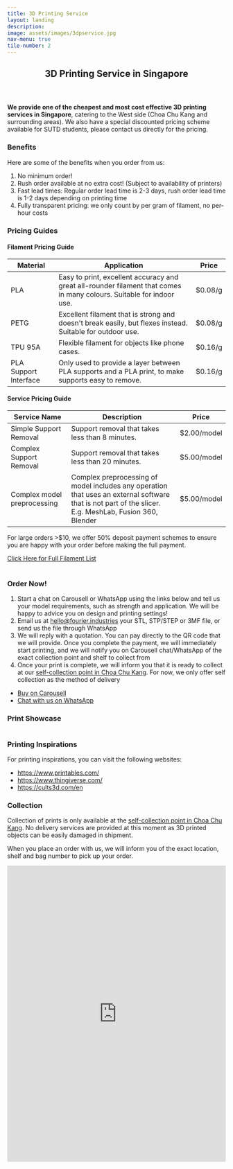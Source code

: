 ```yaml
---
title: 3D Printing Service
layout: landing
description:
image: assets/images/3dpservice.jpg
nav-menu: true
tile-number: 2
---
```

<style>
.map-responsive{
    overflow:hidden;
    padding-bottom:56.25%;
    position:relative;
    height:400px;
}
.map-responsive iframe{
    /* left:0; */
    top:0;
    height:100%;
    width:100%;
    position:absolute;
}
</style>

<!-- Main -->
<div id="main">
    <!-- One -->
    <section id="one">
        <div class="inner">
            <header class="major">
                <h2>3D Printing Service in Singapore</h2>
            </header>
            <p><strong>We provide one of the cheapest and most cost effective 3D printing services in Singapore</strong>, catering to the West side (Choa Chu Kang and surrounding areas). We also have a special discounted pricing scheme available for SUTD students, please contact us directly for the pricing.</p>
            <h3>Benefits</h3>
            <p>Here are some of the benefits when you order from us:</p>
            <ol>
                <li>No minimum order!</li>
                <li>Rush order available at no extra cost! (Subject to availability of printers)</li>
				<li>Fast lead times: Regular order lead time is 2-3 days, rush order lead time is 1-2 days depending on printing time</li>
                <li>Fully transparent pricing: we only count by per gram of filament, no per-hour costs</li>
            </ol>
            <h3>Pricing Guides</h3>
            <div class="row 200%">
                <div class="6u 12u$(medium)">
                    <div class="table-wrapper">
                        <h4>Filament Pricing Guide</h4>
                        <table>
                            <thead>
                                <tr>
                                    <th>Material</th>
                                    <th>Application</th>
                                    <th>Price</th>
                                </tr>
                            </thead>
                            <tbody>
                                <tr>
                                    <td>PLA</td>
                                    <td>Easy to print, excellent accuracy and great all-rounder filament that comes in many colours. Suitable for indoor use.</td>
                                    <td>$0.08/g</td>
                                </tr>
                                <tr>
                                    <td>PETG</td>
                                    <td>Excellent filament that is strong and doesn't break easily, but flexes instead. Suitable for outdoor use. </td>
                                    <td>$0.08/g</td>
                                </tr>
								<tr>
                                    <td>TPU 95A</td>
                                    <td>Flexible filament for objects like phone cases.</td>
                                    <td>$0.16/g</td>
                                </tr>
                                <tr>
                                    <td>PLA Support Interface</td>
                                    <td>Only used to provide a layer between PLA supports and a PLA print, to make supports easy to remove.</td>
                                    <td>$0.16/g</td>
                                </tr>
                            </tbody>
                        </table>
                    </div>
                </div>
                <div class="6u$ 12u$(medium)">
                    <h4>Service Pricing Guide</h4>
                    <div class="table-wrapper">
                        <table>
                            <thead>
                                <tr>
                                    <th>Service Name</th>
                                    <th>Description</th>
                                    <th>Price</th>
                                </tr>
                            </thead>
                            <tbody>
                                <tr>
                                    <td>Simple Support Removal</td>
                                    <td>Support removal that takes less than 8 minutes.</td>
                                    <td>$2.00/model</td>
                                </tr>
                                <tr>
                                    <td>Complex Support Removal</td>
                                    <td>Support removal that takes less than 20 minutes.</td>
                                    <td>$5.00/model</td>
                                </tr>
                                <tr>
                                    <td>Complex model preprocessing</td>
                                    <td>Complex preprocessing of model includes any operation that uses an external software that is not part of the slicer. E.g. MeshLab, Fusion 360, Blender</td>
                                    <td>$5.00/model</td>
                                </tr>
                            </tbody>
                        </table>
                    </div>
                </div>
				<p>For large orders >$10, we offer 50% deposit payment schemes to ensure you are happy with your order before making the full payment.</p>
            </div>
            <a href="https://docs.google.com/spreadsheets/d/180us--43V_eHLmdt-rPHqeiqmE2oo8paEBvEDfyoRTE/edit?usp=sharing" class="button">Click Here for Full Filament List</a>
            <br>
            <br>
			<h3>Order Now!</h3>
			<ol>
				<li>Start a chat on Carousell or WhatsApp using the links below and tell us your model requirements, such as strength and application. We will be happy to advice you on design and printing settings!</li>
				<li>Email us at <a href="mailto:hello@fourier.industries">hello@fourier.industries</a> your STL, STP/STEP or 3MF file, or send us the file through WhatsApp</li>
				<li>We will reply with a quotation. You can pay directly to the QR code that we will provide. Once you complete the payment, we will immediately start printing, and we will notify you on Carousell chat/WhatsApp of the exact collection point and shelf to collect from</li>
				<li>Once your print is complete, we will inform you that it is ready to collect at our <a href="https://www.google.com/maps/place/FourierIndustries/@1.3815471,103.7504134,15z/data=!4m6!3m5!1s0x31da116c4bd44267:0xd6d719b18e473555!8m2!3d1.3815471!4d103.7504134!16s%2Fg%2F11vb7c4_4m?entry=ttu">self-collection point in Choa Chu Kang</a>. For now, we only offer self collection as the method of delivery</li>
			</ol>
			<ul class="actions">
                <li><a href="https://www.carousell.sg/p/cheap-3d-printing-service-local-singapore-acra-registered-1248496206/" class="button special icon fa-instagram" style="margin-top: 8px">Buy on Carousell</a></li>
                <li><a href="https://tinyurl.com/FourierIndustriesWA" class="button special icon fa-whatsapp" style="margin-top: 8px">Chat with us on WhatsApp</a></li>
            </ul>
            <h3>Print Showcase</h3>
            <div class="box alt">
                <div class="row 50% uniform">
                    <div class="4u"><span class="image fit"><img src="{% link assets/images/showcase/showcase01.jpeg %}" alt="" /></span></div>
                    <div class="4u"><span class="image fit"><img src="{% link assets/images/showcase/showcase02.jpeg %}" alt="" /></span></div>
                    <div class="4u$"><span class="image fit"><img src="{% link assets/images/showcase/showcase03.jpeg %}" alt="" /></span></div>
                    <!-- Break -->
					<div class="4u"><span class="image fit"><img src="{% link assets/images/showcase/showcase04.jpeg %}" alt="" /></span></div>
                    <div class="4u"><span class="image fit"><img src="{% link assets/images/showcase/showcase05.jpeg %}" alt="" /></span></div>
                    <div class="4u$"><span class="image fit"><img src="{% link assets/images/showcase/showcase07.jpeg %}" alt="" /></span></div>
                </div>
            </div>
			<h3>Printing Inspirations</h3>
			<p>For printing inspirations, you can visit the following websites:</p>
			<ul>
				<li><a href="https://www.printables.com/">https://www.printables.com/</a></li>
				<li><a href="https://www.thingiverse.com/">https://www.thingiverse.com/</a></li>
				<li><a href="https://cults3d.com/en">https://cults3d.com/en</a></li>
			</ul>
			<div class="row 200%">
				<div class="6u 12u$(medium)">
					<h3>Collection</h3>
					<p>Collection of prints is only available at the <a href="https://www.google.com/maps/place/FourierIndustries/@1.3815471,103.7504134,15z/data=!4m6!3m5!1s0x31da116c4bd44267:0xd6d719b18e473555!8m2!3d1.3815471!4d103.7504134!16s%2Fg%2F11vb7c4_4m?entry=ttu">self-collection point in Choa Chu Kang</a>. No delivery services are provided at this moment as 3D printed objects can be easily damaged in shipment.</p>
					<p>When you place an order with us, we will inform you of the exact location, shelf and bag number to pick up your order.</p>
				</div>
				<div class="6u 12u$(medium) map-responsive">
					<iframe src="https://www.google.com/maps/embed?pb=!1m14!1m8!1m3!1d15954.634026848325!2d103.7504134!3d1.3815471!3m2!1i1024!2i768!4f13.1!3m3!1m2!1s0x31da116c4bd44267%3A0xd6d719b18e473555!2sFourierIndustries!5e0!3m2!1sen!2ssg!4v1695264865437!5m2!1sen!2ssg" width="600" height="450" style="border:0;" allowfullscreen="" loading="lazy" referrerpolicy="no-referrer-when-downgrade"></iframe>
				</div>
			</div>
        </div>
    </section>
</div>